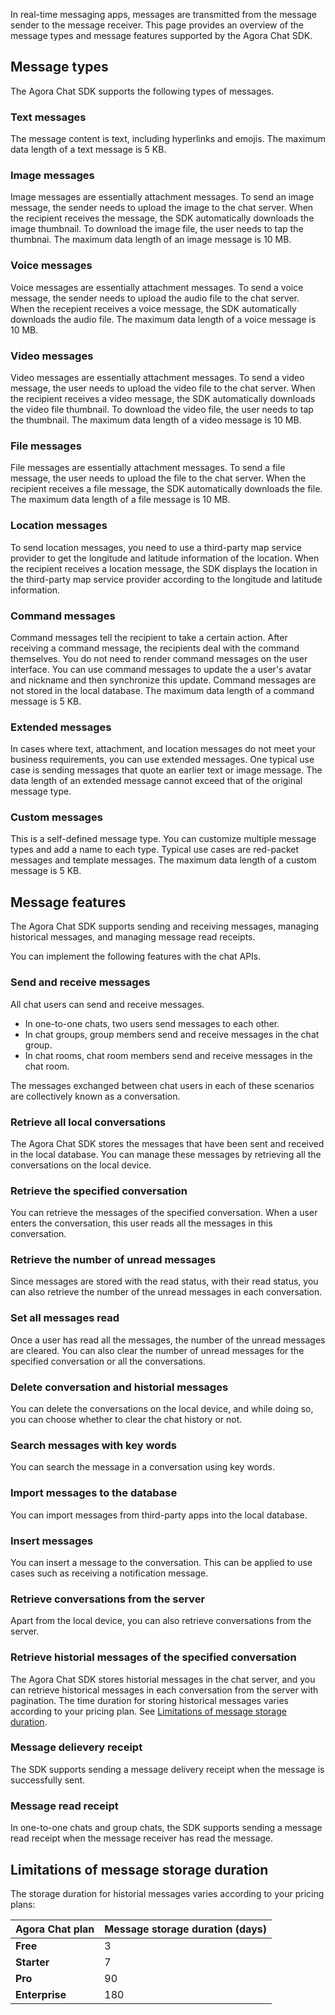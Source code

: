 In real-time messaging apps, messages are transmitted from the message sender to the message receiver. This page provides an overview of the message types and message features supported by the Agora Chat SDK.

## Message types

The Agora Chat SDK supports the following types of messages.

### Text messages

The message content is text, including hyperlinks and emojis. The maximum data length of a text message is 5 KB.

### Image messages

Image messages are essentially attachment messages. To send an image message, the sender needs to upload the image to the chat server. When the recipient receives the message, the SDK automatically downloads the image thumbnail. To download the image file, the user needs to tap the thumbnai. The maximum data length of an image message is 10 MB.

### Voice messages

Voice messages are essentially attachment messages. To send a voice message, the sender needs to upload the audio file to the chat server. When the recepient receives a voice message, the SDK automatically downloads the audio file. The maximum data length of a voice message is 10 MB.

### Video messages

Video messages are essentially attachment messages. To send a video message, the user needs to upload the video file to the chat server. When the recipient receives a video message, the SDK automatically downloads the video file thumbnail. To download the video file, the user needs to tap the thumbnail. The maximum data length of a video message is 10 MB.

### File messages

File messages are essentially attachment messages. To send a file message, the user needs to upload the file to the chat server. When the recipient receives a file message, the SDK automatically downloads the file. The maximum data length of a file message is 10 MB.

### Location messages

To send location messages, you need to use a third-party map service provider to get the longitude and latitude information of the location. When the recipient receives a location message, the SDK displays the location in the third-party map service provider according to the longitude and latitude information.

### Command messages

Command messages tell the recipient to take a certain action. After receiving a command message, the recipients deal with the command themselves. You do not need to render command messages on the user interface. You can use command messages to update the a user's avatar and nickname and then synchronize this update. Command messages are not stored in the local database. The maximum data length of a command message is 5 KB.

### Extended messages

In cases where text, attachment, and location messages do not meet your business requirements, you can use extended messages. One typical use case is sending messages that quote an earlier text or image message. The data length of an extended message cannot exceed that of the original message type.

### Custom messages

This is a self-defined message type. You can customize multiple message types and add a name to each type. Typical use cases are red-packet messages and template messages. The maximum data length of a custom message is 5 KB.

## Message features

The Agora Chat SDK supports sending and receiving messages, managing historical messages, and managing message read receipts.

You can implement the following features with the chat APIs.

### Send and receive messages

All chat users can send and receive messages.
- In one-to-one chats, two users send messages to each other. 
- In chat groups, group members send and receive messages in the chat group. 
- In chat rooms, chat room members send and receive messages in the chat room.

The messages exchanged between chat users in each of these scenarios are collectively known as a conversation.

### Retrieve all local conversations

The Agora Chat SDK stores the messages that have been sent and received in the local database. You can manage these messages by retrieving all the conversations on the local device. 

### Retrieve the specified conversation

You can retrieve the messages of the specified conversation. When a user enters the conversation, this user reads all the messages in this conversation.

### Retrieve the number of unread messages

Since messages are stored with the read status, with their read status, you can also retrieve the number of the unread messages in each conversation.

### Set all messages read

Once a user has read all the messages, the number of the unread messages are cleared. You can also clear the number of unread messages for the specified conversation or all the conversations.

### Delete conversation and historial messages

You can delete the conversations on the local device, and while doing so, you can choose whether to clear the chat history or not.

### Search messages with key words

You can search the message in a conversation using key words.

### Import messages to the database

You can import messages from third-party apps into the local database.

### Insert messages

You can insert a message to the conversation. This can be applied to use cases such as receiving a notification message.

### Retrieve conversations from the server

Apart from the local device, you can also retrieve conversations from the server. 

### Retrieve historial messages of the specified conversation

The Agora Chat SDK stores historial messages in the chat server, and you can retrieve historical messages in each conversation from the server with pagination. The time duration for storing historical messages varies according to your pricing plan. See [Limitations of message storage duration](#limitations).

### Message delievery receipt

The SDK supports sending a message delivery receipt when the message is successfully sent.

### Message read receipt

In one-to-one chats and group chats, the SDK supports sending a message read receipt when the message receiver has read the message.

<a name="limitations"></a>

## Limitations of message storage duration

The storage duration for historial messages varies according to your pricing plans:

| Agora Chat plan | Message storage duration (days) |
|--- | --- |
| **Free** | 3 |
| **Starter** | 7 |
| **Pro** | 90 |
| **Enterprise** | 180 |